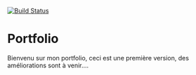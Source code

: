 [![Build Status](https://codefirst.iut.uca.fr/api/badges/ines.delinac/Portfolio/status.svg)](https://codefirst.iut.uca.fr/ines.delinac/Portfolio)  

# Portfolio

Bienvenu sur mon portfolio, ceci est une première version, des améliorations sont à venir....